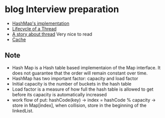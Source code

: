 # blog Interview preparation
* [HashMap's implementation](http://yikun.github.io/2015/04/01/Java-HashMap%E5%B7%A5%E4%BD%9C%E5%8E%9F%E7%90%86%E5%8F%8A%E5%AE%9E%E7%8E%B0/)
* [Lifecycle of a Thread](http://www.cnblogs.com/sunddenly/p/4106562.html)
* [A story about thread](http://mp.weixin.qq.com/s?__biz=MjM5NzA1MTcyMA==&mid=403498894&idx=2&sn=219c1a6001b5bb7e6bdc7963b1af8450&scene=2&srcid=0330UDNmQ2GlTOLo1CY8IZfH&from=timeline&isappinstalled=0#wechat_redirect) Very nice to read
* [Cache](http://blog.chinaunix.net/uid-26817832-id-3244916.html)


## Note
* Hash Map is a Hash table based implementaion of the Map interface. It does not guarantee that the order will remain constant over time.
* HashMap has two important factor: capacity and load factor
* Initial capacity is the number of buckets in the hash table
* Load factor is a measure of how full the hash table is allowed to get before its capacity is automatically increased
* work flow of put: hashCode(key) -> index = hashCode % capacity -> store in Map[index], when collision, store in the beginning of the linkedList. 